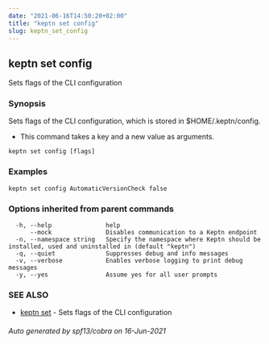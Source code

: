 ```yaml
---
date: "2021-06-16T14:50:20+02:00"
title: "keptn set config"
slug: keptn_set_config
---
```

## keptn set config

Sets flags of the CLI configuration

### Synopsis

Sets flags of the CLI configuration, which is stored in $HOME/.keptn/config.

*	This command takes a key and a new value as arguments. 


```
keptn set config [flags]
```

### Examples

```
keptn set config AutomaticVersionCheck false
```

### Options inherited from parent commands

```
  -h, --help               help
      --mock               Disables communication to a Keptn endpoint
  -n, --namespace string   Specify the namespace where Keptn should be installed, used and uninstalled in (default "keptn")
  -q, --quiet              Suppresses debug and info messages
  -v, --verbose            Enables verbose logging to print debug messages
  -y, --yes                Assume yes for all user prompts
```

### SEE ALSO

* [keptn set](../keptn_set/)	 - Sets flags of the CLI configuration

###### Auto generated by spf13/cobra on 16-Jun-2021
